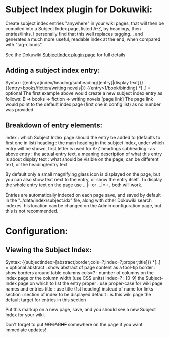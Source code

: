 Subject Index plugin for Dokuwiki:
====================
Create subject index entries "anywhere" in your wiki pages, that will then be compiled into a Subject Index page, listed A-Z, by headings, then entries/links. I personally find that this well replaces tagging... and generates a much more useful, readable index at the end, when compared with "tag-clouds".

See the Dokuwiki [SubjectIndex plugin page](https://www.dokuwiki.org/plugin:subjectindex) for full details

Adding a subject index entry:
-----------------------------
Syntax:
    {{entry>[index/heading/subheading/]entry[|display text]}}
    {{entry>books/fiction/writing novels|}}
    {{entry>1/book/binding}
 *[..] = optional
The first example above would create a new subject index entry as follows:
B => books => fiction => writing novels [page link]
The page link would point to the default index page (first one in config list) as no number was provided

Breakdown of entry elements:
----------------------------
index           : which Subject Index page should the entry be added to (defaults to first one in list)
heading         : the main heading in the subject index, under which entry will be shown, first letter is used for A-Z headings
subheading      : as above
entry           : the actual entry text, a meaning description of what this entry is about
display text    : what should be visible on the page; can be different text, or the heading/entry text

By default only a small magnifying glass icon is displayed on the page, but you can also show text next to the entry, or show the entry itself.
To display the whole entry text on the page use ...|:: or ...|*:: , both will work.

Entries are automatically indexed on each page save, and saved by default in the "../data/index/subject.idx" file, along with other Dokuwiki search indexes.  his location can be changed on the Admin configuration page, but this is not recommended.

Configuration:
==============
Viewing the Subject Index:
--------------------------
Syntax: {{subjectindex>[abstract;border;cols=?;index=?;proper;title]}}
 *[..] = optional
abstract : show abstract of page content as a tool-tip
border   : show borders around table columns
cols=?   : number of columns on the index page or the column width (use CSS units)
index=?  : [0-9] the Subject-Index page on which to list the entry
proper   : use proper-case for wiki page names and entries
title    : use title (1st heading) instead of name for links
section  : section of index to be displayed
default  : is this wiki page the default target for entries in this section

Put this markup on a new page, save, and you should see a new Subject Index for your wiki.

Don't forget to put ~~NOCACHE~~ somewhere on the page if you want immediate updates!